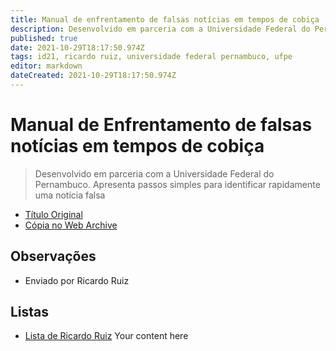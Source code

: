 ```yaml
---
title: Manual de enfrentamento de falsas notícias em tempos de cobiça
description: Desenvolvido em parceria com a Universidade Federal do Pernambuco. Apresenta passos simples para identificar rapidamente uma notícia falsa
published: true
date: 2021-10-29T18:17:50.974Z
tags: id21, ricardo ruiz, universidade federal pernambuco, ufpe
editor: markdown
dateCreated: 2021-10-29T18:17:50.974Z
---
```


# Manual de Enfrentamento de falsas notícias em tempos de cobiça


> Desenvolvido em parceria com a Universidade Federal do Pernambuco. Apresenta passos simples para identificar rapidamente uma notícia falsa

 - [Título Original](https://sites.ufpe.br/rpf/wp-content/uploads/sites/43/2020/05/Manual-de-enfrentamento-a-fake-news.pdf)
 - [Cópia no Web Archive](https://web.archive.org/web/20210924125731/https://sites.ufpe.br/rpf/wp-content/uploads/sites/43/2020/05/Manual-de-enfrentamento-a-fake-news.pdf)

## Observações

- Enviado por Ricardo Ruiz

## Listas

- [Lista de Ricardo Ruiz](/listas/ricardo-ruiz)
Your content here